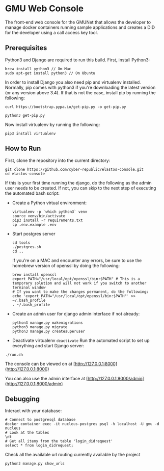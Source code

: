 # GMU Web Console

The front-end web console for the GMUNet that allows the developer to manage docker containers running sample applications and creates a DID for the developer using a call access key tool.

## Prerequisites

Python3 and Django are required to run this build. First, install Python3:

```
brew install python3 // On Mac
sudo apt-get install python3 // On Ubuntu
```

In order to install Django you also need pip and virtualenv installed. Normally, pip comes with python3 if you're downloading the latest version (or any version above 3.4). If that is not the case, install pip by running the following:

```
curl https://bootstrap.pypa.io/get-pip.py -o get-pip.py
```

```
python3 get-pip.py
```

Now install virtualenv by running the following:

```
pip3 install virtualenv
```

## How to Run

First, clone the repository into the current directory:

```
git clone https://github.com/cyber-republic/elastos-console.git
cd elastos-console
```

If this is your first time running the django, do the following as the admin user needs to be created.
If not, you can skip to the next step of executing the automated bash script:

- Create a Python virtual environment:
  ```
  virtualenv -p `which python3` venv
  source venv/bin/activate
  pip3 install -r requirements.txt
  cp .env.example .env
  ```
- Start postgres server
  ```
  cd tools
  ./postgres.sh
  cd ..
  ```
  If you're on a MAC and encounter any errors, be sure to use the homebrew version of openssl by doing the following:
  ```
  brew install openssl
  export PATH="/usr/local/opt/openssl/bin:$PATH" # This is a temporary solution and will not work if you switch to another terminal window
  # If you want to make the changes permanent, do the following:
  echo 'export PATH="/usr/local/opt/openssl/bin:$PATH"' >> ~/.bash_profile
  . ~/.bash_profile
  ```
- Create an admin user for django admin interface if not already:
  ```
  python3 manage.py makemigrations
  python3 manage.py migrate
  python3 manage.py createsuperuser
  ```
- Deactivate virtualenv
  `deactivate`
  Run the automated script to set up everything and start Django server:

```
./run.sh
```

The console can be viewed on at [http://127.0.0.1:8000](http://127.0.0.1:8000)

You can also use the admin interface at [http://127.0.0.1:8000/admin](http://127.0.0.1:8000/admin)

## Debugging

Interact with your database:

```
# Connect to postgresql database
docker container exec -it nucleus-postgres psql -h localhost -U gmu -d nucleus
# Look at the tables
\dt
# Get all items from the table 'login_didrequest'
select * from login_didrequest;
```

Check all the available url routing currently available by the project

```
python3 manage.py show_urls
```
